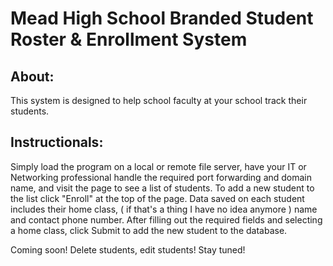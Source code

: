 # Mead High School Branded Student Roster & Enrollment System

## About:
This system is designed to help school faculty at your school track their students.

## Instructionals:
Simply load the program on a local or remote file server, have your IT or Networking professional handle the required port forwarding and domain name, and visit the page to see a list of students.
To add a new student to the list click "Enroll" at the top of the page.
Data saved on each student includes their home class, ( if that's a thing I have no idea anymore ) name and contact phone number.
After filling out the required fields and selecting a home class, click Submit to add the new student to the database.

Coming soon! Delete students, edit students! Stay tuned!